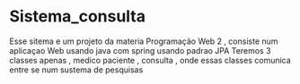 # Sistema_consulta
Esse sitema e um projeto da materia Programação Web 2 , consiste num aplicaçao Web usando java com spring usando padrao JPA
Teremos 3 classes apenas , medico paciente , consulta , onde essas classes comunica entre se num sustema de pesquisas 
